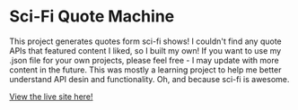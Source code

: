 # Sci-Fi Quote Machine
This project generates quotes form sci-fi shows! I couldn't find any quote APIs that featured content I liked, so I built my own! If you want to use my .json file for your own projects, please feel free - I may update with more content in the future. This was mostly a learning project to help me better understand API desin and functionality. Oh, and because sci-fi is awesome.

[View the live site here!](https://mdawsondev.github.io/quote-machine)
